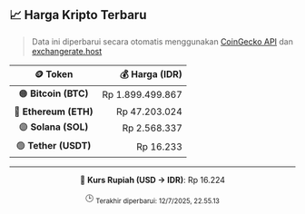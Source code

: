 

<!-- HARGA_KRIPTO -->
## 📈 Harga Kripto Terbaru

> Data ini diperbarui secara otomatis menggunakan [CoinGecko API](https://www.coingecko.com/) dan [exchangerate.host](https://exchangerate.host/)

<div align="center">

| 🪙 Token | 💰 Harga (IDR) |
|:------:|---------------:|
| 🟠 **Bitcoin (BTC)**   | Rp 1.899.499.867 |
| 🔵 **Ethereum (ETH)**  | Rp 47.203.024 |
| 🟣 **Solana (SOL)**    | Rp 2.568.337 |
| 🟢 **Tether (USDT)**   | Rp 16.233 |

---

💱 **Kurs Rupiah (USD → IDR)**: Rp 16.224

🕒 <sub>Terakhir diperbarui: 12/7/2025, 22.55.13</sub>

</div>
<!-- /HARGA_KRIPTO -->